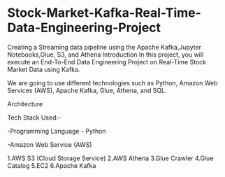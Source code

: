 # Stock-Market-Kafka-Real-Time-Data-Engineering-Project
Creating a Streaming data pipeline using the Apache Kafka,Jupyter Notebooks,Glue, S3, and Athena
Introduction
In this project, you will execute an End-To-End Data Engineering Project on Real-Time Stock Market Data using Kafka.

We are going to use different technologies such as Python, Amazon Web Services (AWS), Apache Kafka, Glue, Athena, and SQL.

Architecture



Tech Stack Used:-

-Programming Language - Python

-Amazon Web Service (AWS)

1.AWS S3 (Cloud Storage Service)
2.AWS Athena
3.Glue Crawler
4.Glue Catalog
5.EC2
6.Apache Kafka
